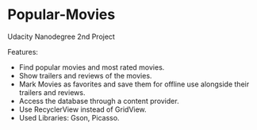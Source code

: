 # Popular-Movies
Udacity Nanodegree 2nd Project 

Features:
- Find popular movies and most rated movies.
- Show trailers and reviews of the movies.
- Mark Movies as favorites and save them for offline use alongside their trailers and reviews.
- Access the database through a content provider.
- Use RecyclerView instead of GridView.
- Used Libraries: Gson, Picasso.
